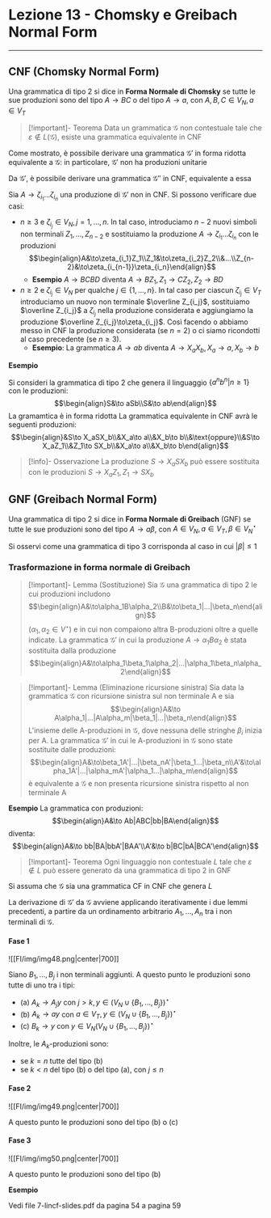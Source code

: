 # Lezione 13 - Chomsky e Greibach Normal Form
---
## CNF (Chomsky Normal Form)

Una grammatica di tipo 2 si dice in **Forma Normale di Chomsky** se tutte le sue produzioni sono del tipo $A\to BC$ o del tipo $A\to a$, con $A,B,C\in V_N,a\in V_T$

>[!important]- Teorema
>Data un grammatica $\mathcal G$ non contestuale tale che $\varepsilon\not\in L(\mathcal G)$, esiste una grammatica equivalente in CNF

Come mostrato, è possibile derivare una grammatica $\mathcal G'$ in forma ridotta equivalente a $\mathcal G$: in particolare, $\mathcal G'$ non ha produzioni unitarie

Da $\mathcal G'$, è possibile derivare una grammatica $\mathcal G''$ in CNF, equivalente a essa

Sia $A\to\zeta_{i_1}...\zeta_{i_n}$  una produzione di $\mathcal G'$ non in CNF. Si possono verificare due casi:

- $n\geq3$ e $\zeta_{i_j}\in V_N,j=1,...,n$. In tal caso, introduciamo $n-2$ nuovi simboli non terminali $Z_1,...,Z_{n-2}$ e sostituiamo la produzione $A\to\zeta_{i_1}...\zeta_{i_n}$ con le produzioni $$\begin{align}A&\to\zeta_{i_1}Z_1\\Z_1&\to\zeta_{i_2}Z_2\\&...\\Z_{n-2}&\to\zeta_{i_{n-1}}\zeta_{i_n}\end{align}$$
	- **Esempio** $A\to BCBD$ diventa $A\to BZ_1,Z_1\to CZ_2,Z_2\to BD$ 
- $n\geq2$ e $\zeta_{i_j}\in V_N$ per qualche $j\in\lbrace 1,...,n\rbrace$. In tal caso per ciascun $\zeta_{i_j}\in V_T$ introduciamo un nuovo non terminale $\overline Z_{i_j}$, sostituiamo $\overline Z_{i_j}$ a $\zeta_{i_j}$ nella produzione considerata e aggiungiamo la produzione $\overline Z_{i_j}\to\zeta_{i_j}$. Così facendo o abbiamo messo in CNF la produzione considerata (se $n=2$) o ci siamo ricondotti al caso precedente (se $n\geq3$). 
	- **Esempio**: La grammatica $A\to ab$ diventa $A\to X_aX_b,X_a\to a,X_b\to b$

**Esempio**

Si consideri la grammatica di tipo 2 che genera il linguaggio $\lbrace a^nb^n|n\geq1\rbrace$ con le produzioni:
$$\begin{align}S&\to aSb\\S&\to ab\end{align}$$
La gramamtica è in forma ridotta
La grammatica equivalente in CNF avrà le seguenti produzioni: 
$$\begin{align}&S\to X_aSX_b\\&X_a\to a\\&X_b\to b\\&\text{oppure}\\&S\to X_aZ_1\\&Z_1\to SX_b\\&X_a\to a\\&X_b\to b\end{align}$$
>[!info]- Osservazione
>La produzione $S\to X_aSX_b$ può essere sostituita con le produzioni $S\to X_aZ_1,Z_1\to SX_b$

## GNF (Greibach Normal Form)

Una grammatica di tipo 2 si dice in **Forma Normale di Greibach** (GNF) se tutte le sue produzioni sono del tipo $A\to a\beta$, con $A\in V_N,a\in V_T,\beta\in V_N^\star$

Si osservi come una grammatica di tipo 3 corrisponda al caso in cui $|\beta|\leq1$

### Trasformazione in forma normale di Greibach

>[!important]- Lemma (Sostituzione)
>Sia $\mathcal G$ una grammatica di tipo 2 le cui produzioni includono $$\begin{align}A&\to\alpha_1B\alpha_2\\B&\to\beta_1|...|\beta_n\end{align}$$
>$(\alpha_1,\alpha_2\in V^\star)$ e in cui non compaiono altra B-produzioni oltre a quelle indicate. La grammatica $\mathcal G'$ in cui la produzione $A\to\alpha_1B\alpha_2$ è stata sostituita dalla produzione $$\begin{align}A&\to\alpha_1\beta_1\alpha_2|...|\alpha_1\beta_n\alpha_2\end{align}$$

>[!important]- Lemma (Eliminazione ricursione sinistra)
>Sia data la grammatica $\mathcal G$ con ricursione sinistra sul non terminale A e sia $$\begin{align}A&\to A\alpha_1|...|A\alpha_m|\beta_1|...|\beta_n\end{align}$$
>L'insieme delle A-produzioni in $\mathcal G$, dove nessuna delle stringhe $\beta_i$ inizia per A. La grammatica $\mathcal G'$ in cui le A-produzioni in $\mathcal G$ sono state sostituite dalle produzioni: $$\begin{align}A&\to\beta_1A'|...|\beta_nA'|\beta_1...|\beta_n\\A'&\to\alpha_1A'|...|\alpha_mA'|\alpha_1...|\alpha_m\end{align}$$
>è equivalente a $\mathcal G$ e non presenta ricursione sinistra rispetto al non terminale A

**Esempio**
La grammatica con produzioni:
$$\begin{align}A&\to Ab|ABC|bb|BA\end{align}$$
diventa:
$$\begin{align}A&\to bb|BA|bbA'|BAA'\\A'&\to b|BC|bA|BCA'\end{align}$$

>[!important]- Teorema
>Ogni linguaggio non contestuale $L$ tale che $\varepsilon\not\in L$ può essere generato da una grammatica di tipo 2 in GNF

Si assuma che $\mathcal G$ sia una grammatica CF in CNF che genera $L$

La derivazione di $\mathcal G'$ da $\mathcal G$ avviene applicando iterativamente i due lemmi precedenti, a partire da un ordinamento arbitrario $A_1,...,A_n$ tra i non terminali di $\mathcal G$.

#### Fase 1

![[FI/img/img48.png|center|700]]

Siano $B_1,...,B_j$ i non terminali aggiunti. A questo punto le produzioni sono tutte di uno tra i tipi:

- (a) $A_k\to A_jy$ con $j\gt k,y\in(V_N\cup\lbrace B_1,...,B_j\rbrace)^\star$
- (b) $A_k\to ay$ con $a\in V_T,y\in(V_N\cup\lbrace B_1,...,B_j\rbrace)^\star$
- (c) $B_k\to y$ con $y\in V_N(V_N\cup\lbrace B_1,...,B_j\rbrace)^\star$

Inoltre, le $A_k$-produzioni sono:
- se $k=n$ tutte del tipo (b)
- se $k\lt n$ del tipo (b) o del tipo (a), con $j\leq n$

#### Fase 2

![[FI/img/img49.png|center|700]]

A questo punto le produzioni sono del tipo (b) o (c)

#### Fase 3

![[FI/img/img50.png|center|700]]

A questo punto le produzioni sono del tipo (b)

**Esempio**

Vedi file 7-lincf-slides.pdf da pagina 54 a pagina 59





